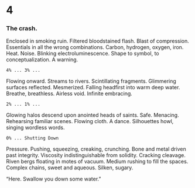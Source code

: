 # 4

### The crash.

Enclosed in smoking ruin. Filtered bloodstained flash. Blast of compression. Essentials in all the wrong combinations. Carbon, hydrogen, oxygen, iron. Heat. Noise. Blinking electroluminescence. Shape to symbol, to conceptualization. A warning.

`4% ... 3% ... `

Flowing onward. Streams to rivers. Scintillating fragments. Glimmering surfaces reflected. Mesmerized. Falling headfirst into warm deep water. Breathe, breathless. Airless void. Infinite embracing.

`2% ... 1% ... `

Glowing halos descend upon anointed heads of saints. Safe. Menacing. Rehearsing familiar scenes. Flowing cloth. A dance. Silhouettes howl, singing wordless words.

`0% ... Shutting Down`

Pressure. Pushing, squeezing, creaking, crunching. Bone and metal driven past integrity. Viscosity indistinguishable from solidity. Cracking cleavage. Riven bergs floating in motes of vacuum. Medium rushing to fill the spaces. Complex chains, sweet and aqueous. Silken, sugary.

“Here. Swallow you down some water.”